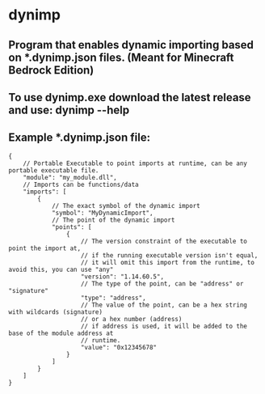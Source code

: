 # dynimp
## Program that enables dynamic importing based on *.dynimp.json files. (Meant for Minecraft Bedrock Edition)
## To use dynimp.exe download the latest release and use: dynimp --help
## Example *.dynimp.json file:
```jsonc
{
    // Portable Executable to point imports at runtime, can be any portable executable file.
    "module": "my_module.dll",
    // Imports can be functions/data
    "imports": [
        {
            // The exact symbol of the dynamic import
            "symbol": "MyDynamicImport",
            // The point of the dynamic import
            "points": [
                {
                    // The version constraint of the executable to point the import at, 
                    // if the running executable version isn't equal, 
                    // it will omit this import from the runtime, to avoid this, you can use "any"
                    "version": "1.14.60.5",
                    // The type of the point, can be "address" or "signature"
                    "type": "address",
                    // The value of the point, can be a hex string with wildcards (signature) 
                    // or a hex number (address)
                    // if address is used, it will be added to the base of the module address at 
                    // runtime.
                    "value": "0x12345678"
                }
            ]
        }
    ]
}
